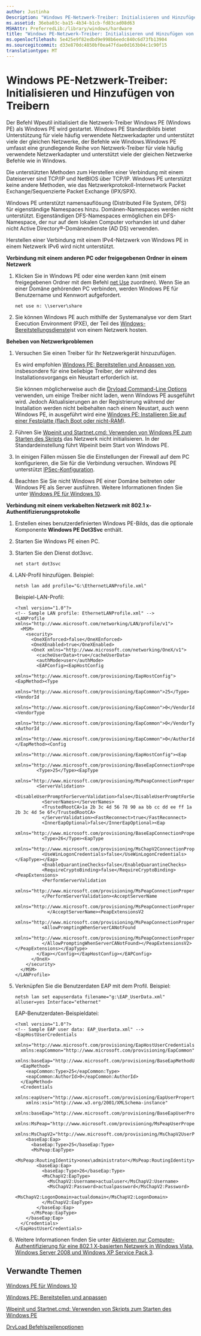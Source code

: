 ```yaml
---
author: Justinha
Description: "Windows PE-Netzwerk-Treiber: Initialisieren und Hinzufügen von Treibern"
ms.assetid: 36eba03c-ba15-4b34-b1cb-fd83cad08d63
MSHAttr: PreferredLib:/library/windows/hardware
title: "Windows PE-Netzwerk-Treiber: Initialisieren und Hinzufügen von Treibern"
ms.openlocfilehash: 5e425e9f82edbd9e998b6eedc840c6d73fb13904
ms.sourcegitcommit: d33e870dc4850bf0ea47fdae0d163b04c1c90f15
translationtype: MT
---
```

# <a name="winpe-network-drivers-initializing-and-adding-drivers"></a>Windows PE-Netzwerk-Treiber: Initialisieren und Hinzufügen von Treibern


Der Befehl Wpeutil initialisiert die Netzwerk-Treiber Windows PE (Windows PE) als Windows PE wird gestartet. Windows PE Standardbilds bietet Unterstützung für viele häufig verwendete Netzwerkadapter und unterstützt viele der gleichen Netzwerke, der Befehle wie Windows.Windows PE umfasst eine grundlegende Reihe von Netzwerk-Treiber für viele häufig verwendete Netzwerkadapter und unterstützt viele der gleichen Netzwerke Befehle wie in Windows.

Die unterstützten Methoden zum Herstellen einer Verbindung mit einem Dateiserver sind TCP/IP und NetBIOS über TCP/IP. Windows PE unterstützt keine andere Methoden, wie das Netzwerkprotokoll-Internetwork Packet Exchange/Sequenzierte Packet Exchange (IPX/SPX).

Windows PE unterstützt namensauflösung (Distributed File System, DFS) für eigenständige Namespaces hinzu. Domänen-Namespaces werden nicht unterstützt. Eigenständigen DFS-Namespaces ermöglichen ein DFS-Namespace, der nur auf dem lokalen Computer vorhanden ist und daher nicht Active Directory®-Domänendienste (AD DS) verwenden.

Herstellen einer Verbindung mit einem IPv4-Netzwerk von Windows PE in einem Netzwerk IPv6 wird nicht unterstützt.

**Verbindung mit einem anderen PC oder freigegebenen Ordner in einem Netzwerk**

1.  Klicken Sie in Windows PE oder eine werden kann (mit einem freigegebenen Ordner mit dem Befehl [net Use](http://technet.microsoft.com/library/bb490717.aspx) zuordnen). Wenn Sie an einer Domäne gehörenden PC verbinden, werden Windows PE für Benutzername und Kennwort aufgefordert.

    ``` syntax
    net use n: \\server\share
    ```

2.  Sie können Windows PE auch mithilfe der Systemanalyse vor dem Start Execution Environment (PXE), der Teil des [Windows-Bereitstellungsdienste](http://technet.microsoft.com/library/hh831764)ist von einem Netzwerk hosten.

**Beheben von Netzwerkproblemen**

1.  Versuchen Sie einen Treiber für Ihr Netzwerkgerät hinzuzufügen.

    Es wird empfohlen [Windows PE: Bereitstellen und Anpassen von](winpe-mount-and-customize.md), insbesondere für eine beliebige Treiber, der während des Installationsvorgangs ein Neustart erforderlich ist.

    Sie können möglicherweise auch die [Drvload Command-Line Options](drvload-command-line-options.md) verwenden, um einige Treiber nicht laden, wenn Windows PE ausgeführt wird. Jedoch Aktualisierungen an der Registrierung während der Installation werden nicht beibehalten nach einem Neustart, auch wenn Windows PE, in ausgeführt wird eine [Windows PE: Installieren Sie auf einer Festplatte (flach Boot oder nicht-RAM)](winpe-install-on-a-hard-drive--flat-boot-or-non-ram.md).

2.  Führen Sie [Wpeinit und Startnet.cmd: Verwenden von Windows PE zum Starten des Skripts](wpeinit-and-startnetcmd-using-winpe-startup-scripts.md) das Netzwerk nicht initialisieren. In der Standardeinstellung führt Wpeinit beim Start von Windows PE.

3.  In einigen Fällen müssen Sie die Einstellungen der Firewall auf dem PC konfigurieren, die Sie für die Verbindung versuchen. Windows PE unterstützt [IPSec-Konfiguration](http://go.microsoft.com/fwlink/p/?linkid=81713).

4.  Beachten Sie Sie nicht Windows PE einer Domäne beitreten oder Windows PE als Server ausführen. Weitere Informationen finden Sie unter [Windows PE für Windows 10](winpe-intro.md).

**Verbindung mit einem verkabelten Netzwerk mit 802.1 x-Authentifizierungsprotokolle**

1.  Erstellen eines benutzerdefinierten Windows PE-Bilds, das die optionale Komponente **Windows PE Dot3Svc** enthält.

2.  Starten Sie Windows PE einen PC.

3.  Starten Sie den Dienst dot3svc.

    ``` syntax
    net start dot3svc
    ```

4.  LAN-Profil hinzufügen. Beispiel:

    ``` syntax
    netsh lan add profile="G:\EthernetLANProfile.xml"
    ```

    Beispiel-LAN-Profil:

    ``` syntax
    <?xml version="1.0"?>
    <!-- Sample LAN profile: EthernetLANProfile.xml" -->
    <LANProfile xmlns="http://www.microsoft.com/networking/LAN/profile/v1">
      <MSM>
        <security>
          <OneXEnforced>false</OneXEnforced>
          <OneXEnabled>true</OneXEnabled>
          <OneX xmlns="http://www.microsoft.com/networking/OneX/v1">
            <cacheUserData>true</cacheUserData>
            <authMode>user</authMode>
            <EAPConfig><EapHostConfig 
              xmlns="http://www.microsoft.com/provisioning/EapHostConfig"><EapMethod><Type 
              xmlns="http://www.microsoft.com/provisioning/EapCommon">25</Type><VendorId 
              xmlns="http://www.microsoft.com/provisioning/EapCommon">0</VendorId><VendorType 
              xmlns="http://www.microsoft.com/provisioning/EapCommon">0</VendorType><AuthorId 
              xmlns="http://www.microsoft.com/provisioning/EapCommon">0</AuthorId></EapMethod><Config 
              xmlns="http://www.microsoft.com/provisioning/EapHostConfig"><Eap 
              xmlns="http://www.microsoft.com/provisioning/BaseEapConnectionPropertiesV1">
            <Type>25</Type><EapType 
              xmlns="http://www.microsoft.com/provisioning/MsPeapConnectionPropertiesV1">
            <ServerValidation>
              <DisableUserPromptForServerValidation>false</DisableUserPromptForServerValidation>
              <ServerNames></ServerNames>
              <TrustedRootCA>1a 2b 3c 4d 56 78 90 aa bb cc dd ee ff 1a 2b 3c 4d 5e 6f</TrustedRootCA>
              </ServerValidation><FastReconnect>true</FastReconnect>
              <InnerEapOptional>false</InnerEapOptional><Eap 
                xmlns="http://www.microsoft.com/provisioning/BaseEapConnectionPropertiesV1">
              <Type>26</Type><EapType 
                xmlns="http://www.microsoft.com/provisioning/MsChapV2ConnectionPropertiesV1">
              <UseWinLogonCredentials>false</UseWinLogonCredentials></EapType></Eap>
              <EnableQuarantineChecks>false</EnableQuarantineChecks>
              <RequireCryptoBinding>false</RequireCryptoBinding><PeapExtensions>
              <PerformServerValidation 
                xmlns="http://www.microsoft.com/provisioning/MsPeapConnectionPropertiesV2">false
              </PerformServerValidation><AcceptServerName 
                xmlns="http://www.microsoft.com/provisioning/MsPeapConnectionPropertiesV2">false
                </AcceptServerName><PeapExtensionsV2 
                xmlns="http://www.microsoft.com/provisioning/MsPeapConnectionPropertiesV2">
              <AllowPromptingWhenServerCANotFound 
                xmlns="http://www.microsoft.com/provisioning/MsPeapConnectionPropertiesV3">true
              </AllowPromptingWhenServerCANotFound></PeapExtensionsV2></PeapExtensions></EapType>
            </Eap></Config></EapHostConfig></EAPConfig>
          </OneX>
        </security>
      </MSM>
    </LANProfile>
    ```

5.  Verknüpfen Sie die Benutzerdaten EAP mit dem Profil. Beispiel:

    ``` syntax
    netsh lan set eapuserdata filename="g:\EAP_UserData.xml" alluser=yes Interface="ethernet"
    ```

    EAP-Benutzerdaten-Beispieldatei:

    ``` syntax
    <?xml version="1.0"?>
    <!-- Sample EAP user data: EAP_UserData.xml" -->
    <EapHostUserCredentials 
      xmlns="http://www.microsoft.com/provisioning/EapHostUserCredentials" 
      xmlns:eapCommon="http://www.microsoft.com/provisioning/EapCommon" 
      xmlns:baseEap="http://www.microsoft.com/provisioning/BaseEapMethodUserCredentials">
      <EapMethod>
        <eapCommon:Type>25</eapCommon:Type>
        <eapCommon:AuthorId>0</eapCommon:AuthorId>
      </EapMethod>
      <Credentials
        xmlns:eapUser="http://www.microsoft.com/provisioning/EapUserPropertiesV1" 
        xmlns:xsi="http://www.w3.org/2001/XMLSchema-instance" 
        xmlns:baseEap="http://www.microsoft.com/provisioning/BaseEapUserPropertiesV1" 
        xmlns:MsPeap="http://www.microsoft.com/provisioning/MsPeapUserPropertiesV1" 
        xmlns:MsChapV2="http://www.microsoft.com/provisioning/MsChapV2UserPropertiesV1">
        <baseEap:Eap>
          <baseEap:Type>25</baseEap:Type>
          <MsPeap:EapType>
            <MsPeap:RoutingIdentity>onex\administrator</MsPeap:RoutingIdentity>
            <baseEap:Eap>
              <baseEap:Type>26</baseEap:Type>
              <MsChapV2:EapType>
                <MsChapV2:Username>actualuser</MsChapV2:Username>
                <MsChapV2:Password>actualpassword</MsChapV2:Password>
                <MsChapV2:LogonDomain>actualdomain</MsChapV2:LogonDomain>
              </MsChapV2:EapType>
            </baseEap:Eap>
          </MsPeap:EapType>
        </baseEap:Eap>
      </Credentials>
    </EapHostUserCredentials>
    ```

6.  Weitere Informationen finden Sie unter [Aktivieren nur Computer-Authentifizierung für eine 802.1 X-basierten Netzwerk in Windows Vista, Windows Server 2008 und Windows XP Service Pack 3](http://support.microsoft.com/kb/929847).

## <a name="span-idrelatedtopicsspanrelated-topics"></a><span id="related_topics"></span>Verwandte Themen


[Windows PE für Windows 10](winpe-intro.md)

[Windows PE: Bereitstellen und anpassen](winpe-mount-and-customize.md)

[Wpeinit und Startnet.cmd: Verwenden von Skripts zum Starten des Windows PE](wpeinit-and-startnetcmd-using-winpe-startup-scripts.md)

[DrvLoad Befehlszeilenoptionen](drvload-command-line-options.md)

 

 






